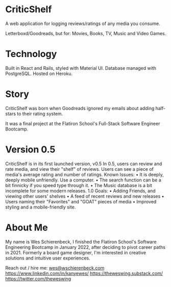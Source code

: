 # CriticShelf

A web application for logging reviews/ratings of any media you consume.

Letterboxd/Goodreads, but for: Movies, Books, TV, Music and Video Games.

# Technology

Built in React and Rails, styled with Material UI.
Database managed with PostgreSQL.
Hosted on Heroku.

# Story

CriticShelf was born when Goodreads ignored my emails about adding half-stars to their rating system.

It was a final project at the Flatiron School's Full-Stack Software Engineer Bootcamp.

# Version 0.5

CriticShelf is in its first launched version, v0.5
In 0.5, users can review and rate media, and view their "shelf" of reviews.
Users can see a piece of media's average rating and number of ratings.
Known Issues:
• It is deeply, deeply mobile unfriendly. Use a computer.
• The search function can be a bit finnicky if you speed type through it.
• The Music database is a bit incomplete for some modern releases.
1.0 Goals:
• Adding Friends, and viewing other users' shelves
• A feed of recent reviews and new releases
• Users naming their "Favorites" and "GOAT" pieces of media
• Improved styling and a mobile-friendly site.

# About Me

My name is Wes Schierenbeck, I finished the Flatiron School's Software Engineering Bootcamp in January 2022, after deciding to pivot career paths in 2021.
Formerly a board game designer, I'm interested in creative solutions and intuitive user experiences.

Reach out / hire me:
wes@wschierenbeck.com
https://www.linkedin.com/in/kanyewes/
https://theweswing.substack.com/
https://twitter.com/theweswing
